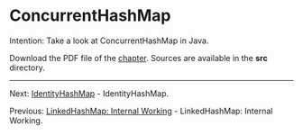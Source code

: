 # ConcurrentHashMap

Intention: Take a look at ConcurrentHashMap in Java.

Download the PDF file of the [chapter](chapter_33.pdf). Sources are available in the <b>src</b> directory. 

<hr>

Next: [IdentityHashMap](chapter_34.md "IdentityHashMap") - IdentityHashMap.

Previous: [LinkedHashMap: Internal Working](chapter_32.md "LinkedHashMap: Internal Working") - LinkedHashMap: Internal Working.